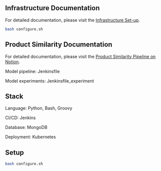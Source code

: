 ## Infrastructure Documentation

For detailed documentation, please visit the [Infrastructure Set-up](https://www.notion.so/walkway/Infrastructure-Set-up-81e7c2f26d434d669efff2dae4606572).

```bash
bash configure.sh
```

## Product Similarity Documentation

For detailed documentation, please visit the [Product Similarity Pipeline on Notion](https://www.notion.so/walkway/Product-Similarity-Pipeline-90d89e15ae0d4273b931db98c7265113).

Model pipeline: Jenkinsfile

Model experiments: Jenkinsfile_experiment

## Stack

Language: Python, Bash, Groovy

CI/CD: Jenkins

Database: MongoDB

Deployment: Kubernetes

## Setup

```bash
bash configure.sh
```